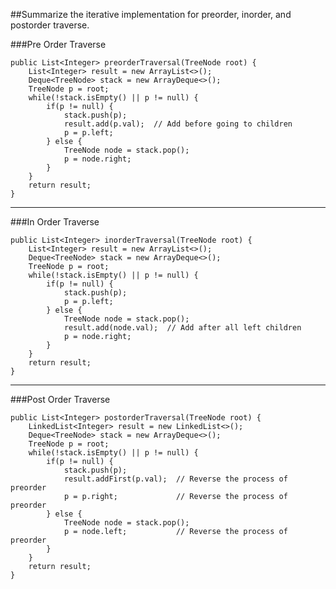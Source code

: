 ##Summarize the iterative implementation for preorder, inorder, and postorder traverse.

###Pre Order Traverse

    public List<Integer> preorderTraversal(TreeNode root) {
        List<Integer> result = new ArrayList<>();
        Deque<TreeNode> stack = new ArrayDeque<>();
        TreeNode p = root;
        while(!stack.isEmpty() || p != null) {
            if(p != null) {
                stack.push(p);
                result.add(p.val);  // Add before going to children
                p = p.left;
            } else {
                TreeNode node = stack.pop();
                p = node.right;   
            }
        }
        return result;
    }
    
---
###In Order Traverse

    public List<Integer> inorderTraversal(TreeNode root) {
        List<Integer> result = new ArrayList<>();
        Deque<TreeNode> stack = new ArrayDeque<>();
        TreeNode p = root;
        while(!stack.isEmpty() || p != null) {
            if(p != null) {
                stack.push(p);
                p = p.left;
            } else {
                TreeNode node = stack.pop();
                result.add(node.val);  // Add after all left children
                p = node.right;   
            }
        }
        return result;
    }

---
###Post Order Traverse

    public List<Integer> postorderTraversal(TreeNode root) {
        LinkedList<Integer> result = new LinkedList<>();
        Deque<TreeNode> stack = new ArrayDeque<>();
        TreeNode p = root;
        while(!stack.isEmpty() || p != null) {
            if(p != null) {
                stack.push(p);
                result.addFirst(p.val);  // Reverse the process of preorder
                p = p.right;             // Reverse the process of preorder
            } else {
                TreeNode node = stack.pop();
                p = node.left;           // Reverse the process of preorder
            }
        }
        return result;
    }

